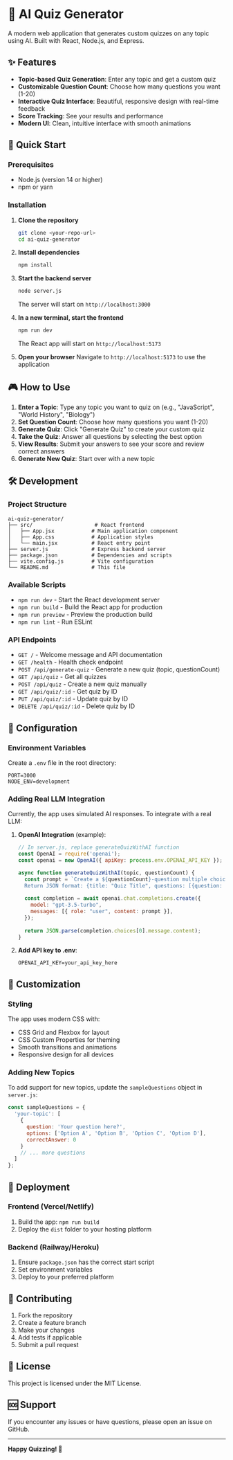 # 🎯 AI Quiz Generator

A modern web application that generates custom quizzes on any topic using AI. Built with React, Node.js, and Express.

## ✨ Features

- **Topic-based Quiz Generation**: Enter any topic and get a custom quiz
- **Customizable Question Count**: Choose how many questions you want (1-20)
- **Interactive Quiz Interface**: Beautiful, responsive design with real-time feedback
- **Score Tracking**: See your results and performance
- **Modern UI**: Clean, intuitive interface with smooth animations

## 🚀 Quick Start

### Prerequisites

- Node.js (version 14 or higher)
- npm or yarn

### Installation

1. **Clone the repository**
   ```bash
   git clone <your-repo-url>
   cd ai-quiz-generator
   ```

2. **Install dependencies**
   ```bash
   npm install
   ```

3. **Start the backend server**
   ```bash
   node server.js
   ```
   The server will start on `http://localhost:3000`

4. **In a new terminal, start the frontend**
   ```bash
   npm run dev
   ```
   The React app will start on `http://localhost:5173`

5. **Open your browser**
   Navigate to `http://localhost:5173` to use the application

## 🎮 How to Use

1. **Enter a Topic**: Type any topic you want to quiz on (e.g., "JavaScript", "World History", "Biology")
2. **Set Question Count**: Choose how many questions you want (1-20)
3. **Generate Quiz**: Click "Generate Quiz" to create your custom quiz
4. **Take the Quiz**: Answer all questions by selecting the best option
5. **View Results**: Submit your answers to see your score and review correct answers
6. **Generate New Quiz**: Start over with a new topic

## 🛠️ Development

### Project Structure

```
ai-quiz-generator/
├── src/                    # React frontend
│   ├── App.jsx            # Main application component
│   ├── App.css            # Application styles
│   └── main.jsx           # React entry point
├── server.js              # Express backend server
├── package.json           # Dependencies and scripts
├── vite.config.js         # Vite configuration
└── README.md              # This file
```

### Available Scripts

- `npm run dev` - Start the React development server
- `npm run build` - Build the React app for production
- `npm run preview` - Preview the production build
- `npm run lint` - Run ESLint

### API Endpoints

- `GET /` - Welcome message and API documentation
- `GET /health` - Health check endpoint
- `POST /api/generate-quiz` - Generate a new quiz (topic, questionCount)
- `GET /api/quiz` - Get all quizzes
- `POST /api/quiz` - Create a new quiz manually
- `GET /api/quiz/:id` - Get quiz by ID
- `PUT /api/quiz/:id` - Update quiz by ID
- `DELETE /api/quiz/:id` - Delete quiz by ID

## 🔧 Configuration

### Environment Variables

Create a `.env` file in the root directory:

```env
PORT=3000
NODE_ENV=development
```

### Adding Real LLM Integration

Currently, the app uses simulated AI responses. To integrate with a real LLM:

1. **OpenAI Integration** (example):
   ```javascript
   // In server.js, replace generateQuizWithAI function
   const OpenAI = require('openai');
   const openai = new OpenAI({ apiKey: process.env.OPENAI_API_KEY });

   async function generateQuizWithAI(topic, questionCount) {
     const prompt = `Create a ${questionCount}-question multiple choice quiz about ${topic}. 
     Return JSON format: {title: "Quiz Title", questions: [{question: "...", options: ["...", "...", "...", "..."], correctAnswer: 0}]}`;
     
     const completion = await openai.chat.completions.create({
       model: "gpt-3.5-turbo",
       messages: [{ role: "user", content: prompt }],
     });
     
     return JSON.parse(completion.choices[0].message.content);
   }
   ```

2. **Add API key to .env**:
   ```env
   OPENAI_API_KEY=your_api_key_here
   ```

## 🎨 Customization

### Styling

The app uses modern CSS with:
- CSS Grid and Flexbox for layout
- CSS Custom Properties for theming
- Smooth transitions and animations
- Responsive design for all devices

### Adding New Topics

To add support for new topics, update the `sampleQuestions` object in `server.js`:

```javascript
const sampleQuestions = {
  'your-topic': [
    {
      question: 'Your question here?',
      options: ['Option A', 'Option B', 'Option C', 'Option D'],
      correctAnswer: 0
    }
    // ... more questions
  ]
};
```

## 🚀 Deployment

### Frontend (Vercel/Netlify)

1. Build the app: `npm run build`
2. Deploy the `dist` folder to your hosting platform

### Backend (Railway/Heroku)

1. Ensure `package.json` has the correct start script
2. Set environment variables
3. Deploy to your preferred platform

## 🤝 Contributing

1. Fork the repository
2. Create a feature branch
3. Make your changes
4. Add tests if applicable
5. Submit a pull request

## 📝 License

This project is licensed under the MIT License.

## 🆘 Support

If you encounter any issues or have questions, please open an issue on GitHub.

---

**Happy Quizzing! 🎯**
